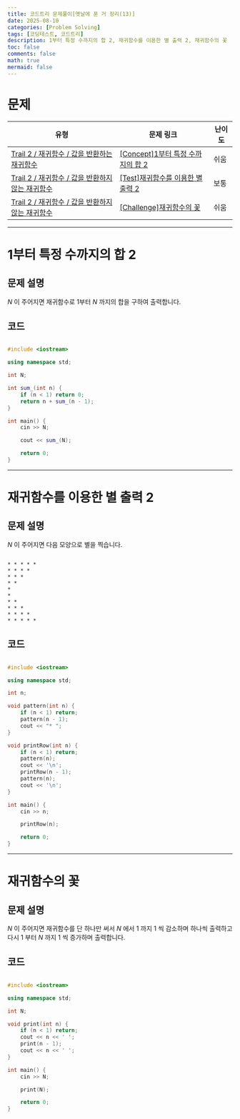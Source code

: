 ```yaml
---
title: 코드트리 문제풀이[옛날에 푼 거 정리(13)]
date: 2025-08-10
categories: [Problem Solving]
tags: [코딩테스트, 코드트리]
description: 1부터 특정 수까지의 합 2, 재귀함수를 이용한 별 출력 2, 재귀함수의 꽃
toc: false
comments: false
math: true
mermaid: false
---
```


# 문제

| 유형 | 문제 링크 | 난이도 |
| --- | --- | --- |
| [Trail 2 / 재귀함수 / 값을 반환하는 재귀함수](https://www.codetree.ai/trail-info/novice-mid/) | [[Concept]1부터 특정 수까지의 합 2](https://www.codetree.ai/trails/complete/curated-cards/intro-sum-from-1-to-a-certain-number-2/) | 쉬움 |
| [Trail 2 / 재귀함수 / 값을 반환하지 않는 재귀함수](https://www.codetree.ai/trail-info/novice-mid/) | [[Test]재귀함수를 이용한 별 출력 2](https://www.codetree.ai/trails/complete/curated-cards/test-star-output-with-recursive-function-2/) | 보통 |
| [Trail 2 / 재귀함수 / 값을 반환하지 않는 재귀함수](https://www.codetree.ai/trail-info/novice-mid/) | [[Challenge]재귀함수의 꽃](https://www.codetree.ai/trails/complete/curated-cards/challenge-the-flower-of-the-recursive-function/) | 쉬움 |

---------------------------------------

# 1부터 특정 수까지의 합 2

## 문제 설명

$N$ 이 주어지면 재귀함수로 1부터 $N$ 까지의 합을 구하여 출력합니다.

## 코드

```cpp

#include <iostream>

using namespace std;

int N;

int sum_(int n) {
    if (n < 1) return 0;
    return n + sum_(n - 1);
}

int main() {
    cin >> N;

    cout << sum_(N);

    return 0;
}

```

---------------------------------------

# 재귀함수를 이용한 별 출력 2

## 문제 설명

$N$ 이 주어지면 다음 모양으로 별을 찍습니다.

```

* * * * *
* * * *
* * *
* *
*
*
* *
* * *
* * * *
* * * * *

```

## 코드

```cpp

#include <iostream>

using namespace std;

int n;

void pattern(int n) {
    if (n < 1) return;
    pattern(n - 1);
    cout << "* ";
}

void printRow(int n) {
    if (n < 1) return;
    pattern(n);
    cout << '\n';
    printRow(n - 1);
    pattern(n);
    cout << '\n';
}

int main() {
    cin >> n;

    printRow(n);

    return 0;
}

```

---------------------------------------

# 재귀함수의 꽃

## 문제 설명

$N$ 이 주어지면 재귀함수를 단 하나만 써서 $N$ 에서 $1$ 까지 $1$ 씩 감소하며 하나씩 출력하고 다시 $1$ 부터 $N$ 까지 $1$ 씩 증가하며 출력합니다.

## 코드

```cpp

#include <iostream>

using namespace std;

int N;

void print(int n) {
    if (n < 1) return;
    cout << n << ' ';
    print(n - 1);
    cout << n << ' ';
}

int main() {
    cin >> N;

    print(N);

    return 0;
}

```
